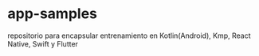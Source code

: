 # app-samples
repositorio para encapsular entrenamiento en Kotlin(Android), Kmp, React Native, Swift y Flutter
